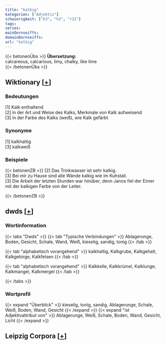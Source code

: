 ```yaml
---
title: "kalkig"
kategorien: ["Adjektiv"]
schwierigkeit: ["k3", "h2", "r22"]
tags:
series:
mainDornseiffs:
domainDornseiffs:
url: "kalkig"
---
```


{{< betonenÜbs >}}
**Übersetzung:**  
calcareous, calcarious, limy, chalky, like lime  
{{< /betonenÜbs >}}

## Wiktionary [[+](https://de.wiktionary.org/wiki/kalkig)]

### Bedeutungen
[1] Kalk enthaltend  
[2] in der Art und Weise des Kalks, Merkmale von Kalk aufweisend  
[3] in der Farbe des Kalks (weiß), wie Kalk gefärbt  

### Synonyme
[1] kalkhaltig  
[3] kalkweiß  

### Beispiele
{{< betonenZB >}}
[2] Das Trinkwasser ist sehr kalkig.  
[3] Bei mir zu Hause sind alle Wände kalkig wie im Kuhstall.  
[3] Die Arbeit der letzten Stunden war hinüber, denn Janos fiel der Eimer mit der kalkigen Farbe von der Leiter.  

{{< /betonenZB >}}


## dwds [[+](https://www.dwds.de/wb/kalkig)]

### Wortinformation
{{< tabs "Dwds" >}}
{{< tab "Typische Verbindungen" >}}
Ablagerunge, Boden, Gesicht, Schale, Wand, Weiß, kieselig, sandig, tonig
{{< /tab >}}

{{< tab "alphabetisch vorangehend" >}}
kalkhaltig, Kalkgrube, Kalkgehalt, Kalkgebirge, Kalkfelsen
{{< /tab >}}

{{< tab "alphabetisch vorangehend" >}}
Kalkkelle, Kalkkrümel, Kalklunge, Kalkmangel, Kalkmergel
{{< /tab >}}

{{< /tabs >}}

### Wortprofil
{{< expand "Überblick" >}} kieselig, tonig, sandig, Ablagerunge, Schale, Weiß, Boden, Wand, Gesicht {{< /expand >}}
{{< expand "ist Adjektivattribut von" >}} Ablagerunge, Weiß, Schale, Boden, Wand, Gesicht, Licht {{< /expand >}}

## Leipzig Corpora [[+](https://corpora.uni-leipzig.de/en/res?word=kalkig&corpusId=deu_newscrawl-public_2018)]

